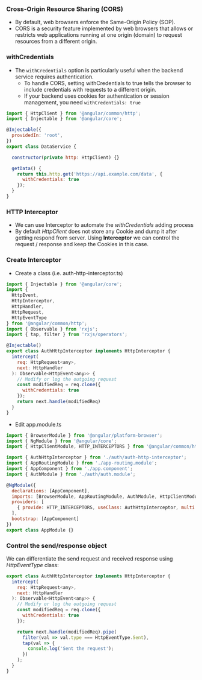 ### Cross-Origin Resource Sharing (CORS)
- By default, web browsers enforce the Same-Origin Policy (SOP).
- CORS is a security feature implemented by web browsers that allows or restricts web applications running at one origin (domain) to request resources from a different origin.
### withCredentials
- The ```withCredentials``` option is particularly useful when the backend service requires authentication.
  - To handle CORS, setting withCredentials to true tells the browser to include credentials with requests to a different origin.
  - If your backend uses cookies for authentication or session management, you need ```withCredentials: true```
```javascript
import { HttpClient } from '@angular/common/http';
import { Injectable } from '@angular/core';

@Injectable({
  providedIn: 'root',
})
export class DataService {

  constructor(private http: HttpClient) {}

  getData() {
    return this.http.get('https://api.example.com/data', {
      withCredentials: true
    });
  }
}
```
 ### HTTP Interceptor
- We can use Interceptor to automate the _withCredentials_ adding process
- By default _HttpClient_ does not store any Cookie and dump it after getting respond from server. Using __Interceptor__ we can control the request / response and keep the Cookies in this case.
 ### Create Interceptor
- Create a class (i.e. auth-http-interceptor.ts)
```javascript
import { Injectable } from '@angular/core';
import {
  HttpEvent,
  HttpInterceptor,
  HttpHandler,
  HttpRequest,
  HttpEventType
} from '@angular/common/http';
import { Observable } from 'rxjs';
import { tap, filter } from 'rxjs/operators';

@Injectable()
export class AuthHttpInterceptor implements HttpInterceptor {
  intercept(
    req: HttpRequest<any>,
    next: HttpHandler
  ): Observable<HttpEvent<any>> {
    // Modify or log the outgoing request
    const modifiedReq = req.clone({
      withCredentials: true
    });
    return next.handle(modifiedReq)
  }
}
  ```
- Edit app.module.ts
```javascript
import { BrowserModule } from '@angular/platform-browser';
import { NgModule } from '@angular/core';
import { HttpClientModule, HTTP_INTERCEPTORS } from '@angular/common/http';

import { AuthHttpInterceptor } from './auth/auth-http-interceptor';
import { AppRoutingModule } from './app-routing.module';
import { AppComponent } from './app.component';
import { AuthModule } from './auth/auth.module';

@NgModule({
  declarations: [AppComponent],
  imports: [BrowserModule, AppRoutingModule, AuthModule, HttpClientModule],
  providers: [
    { provide: HTTP_INTERCEPTORS, useClass: AuthHttpInterceptor, multi: true }
  ],
  bootstrap: [AppComponent]
})
export class AppModule {}
```
### Control the send/response object
We can differentiate the send request and received response using _HttpEventType_ class:
```javascript
export class AuthHttpInterceptor implements HttpInterceptor {
  intercept(
    req: HttpRequest<any>,
    next: HttpHandler
  ): Observable<HttpEvent<any>> {
    // Modify or log the outgoing request
    const modifiedReq = req.clone({
      withCredentials: true
    });

    return next.handle(modifiedReq).pipe(
      filter(val => val.type === HttpEventType.Sent),
      tap(val => {
        console.log('Sent the request');
      })
    );
  }
}
```
